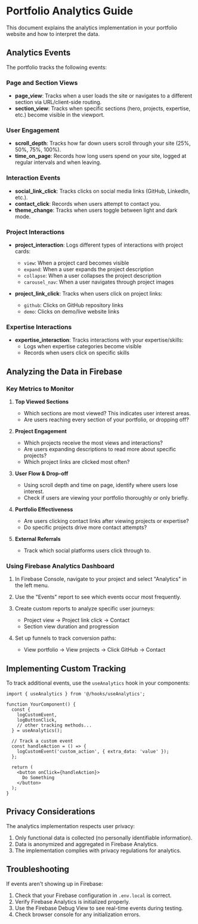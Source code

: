 # Portfolio Analytics Guide

This document explains the analytics implementation in your portfolio website and how to interpret the data.

## Analytics Events

The portfolio tracks the following events:

### Page and Section Views

- **page_view**: Tracks when a user loads the site or navigates to a different section via URL/client-side routing.
- **section_view**: Tracks when specific sections (hero, projects, expertise, etc.) become visible in the viewport.

### User Engagement

- **scroll_depth**: Tracks how far down users scroll through your site (25%, 50%, 75%, 100%).
- **time_on_page**: Records how long users spend on your site, logged at regular intervals and when leaving.

### Interaction Events

- **social_link_click**: Tracks clicks on social media links (GitHub, LinkedIn, etc.).
- **contact_click**: Records when users attempt to contact you.
- **theme_change**: Tracks when users toggle between light and dark mode.

### Project Interactions

- **project_interaction**: Logs different types of interactions with project cards:
  - `view`: When a project card becomes visible
  - `expand`: When a user expands the project description
  - `collapse`: When a user collapses the project description
  - `carousel_nav`: When a user navigates through project images

- **project_link_click**: Tracks when users click on project links:
  - `github`: Clicks on GitHub repository links
  - `demo`: Clicks on demo/live website links

### Expertise Interactions

- **expertise_interaction**: Tracks interactions with your expertise/skills:
  - Logs when expertise categories become visible
  - Records when users click on specific skills

## Analyzing the Data in Firebase

### Key Metrics to Monitor

1. **Top Viewed Sections**
   - Which sections are most viewed? This indicates user interest areas.
   - Are users reaching every section of your portfolio, or dropping off?

2. **Project Engagement**
   - Which projects receive the most views and interactions?
   - Are users expanding descriptions to read more about specific projects?
   - Which project links are clicked most often?

3. **User Flow & Drop-off**
   - Using scroll depth and time on page, identify where users lose interest.
   - Check if users are viewing your portfolio thoroughly or only briefly.

4. **Portfolio Effectiveness**
   - Are users clicking contact links after viewing projects or expertise?
   - Do specific projects drive more contact attempts?

5. **External Referrals**
   - Track which social platforms users click through to.

### Using Firebase Analytics Dashboard

1. In Firebase Console, navigate to your project and select "Analytics" in the left menu.
2. Use the "Events" report to see which events occur most frequently.
3. Create custom reports to analyze specific user journeys:
   - Project view → Project link click → Contact
   - Section view duration and progression

4. Set up funnels to track conversion paths:
   - View portfolio → View projects → Click GitHub → Contact

## Implementing Custom Tracking

To track additional events, use the `useAnalytics` hook in your components:

```tsx
import { useAnalytics } from '@/hooks/useAnalytics';

function YourComponent() {
  const { 
    logCustomEvent, 
    logButtonClick,
    // other tracking methods... 
  } = useAnalytics();
  
  // Track a custom event
  const handleAction = () => {
    logCustomEvent('custom_action', { extra_data: 'value' });
  };
  
  return (
    <button onClick={handleAction}>
      Do Something
    </button>
  );
}
```

## Privacy Considerations

The analytics implementation respects user privacy:

1. Only functional data is collected (no personally identifiable information).
2. Data is anonymized and aggregated in Firebase Analytics.
3. The implementation complies with privacy regulations for analytics.

## Troubleshooting

If events aren't showing up in Firebase:

1. Check that your Firebase configuration in `.env.local` is correct.
2. Verify Firebase Analytics is initialized properly.
3. Use the Firebase Debug View to see real-time events during testing.
4. Check browser console for any initialization errors. 